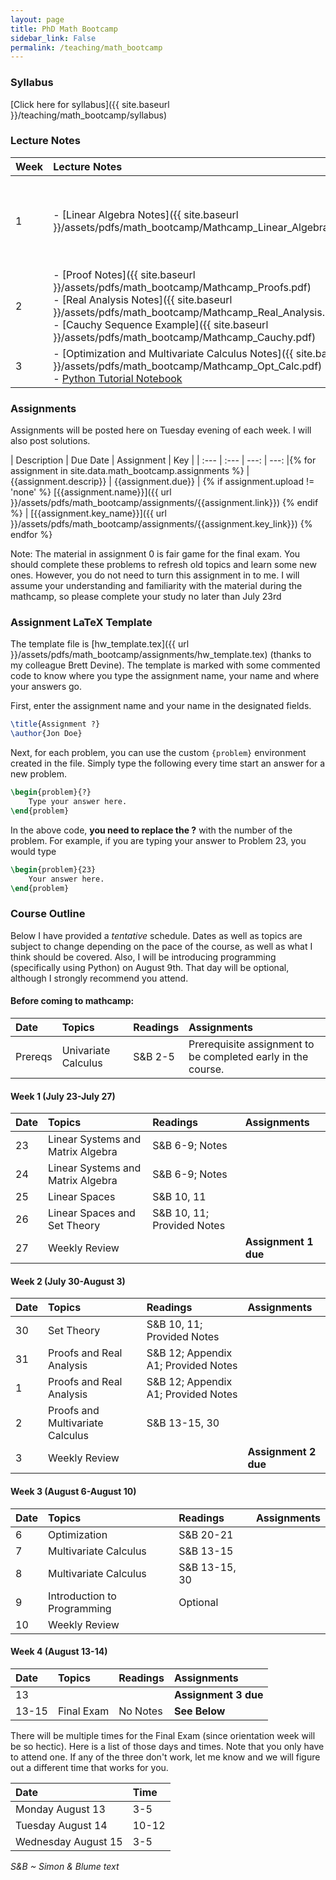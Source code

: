 ```yaml
---
layout: page
title: PhD Math Bootcamp
sidebar_link: False
permalink: /teaching/math_bootcamp
---
```

<!--make new sidebar with reading, syllabus, etc-->

### Syllabus 

[Click here for syllabus]({{ site.baseurl }}/teaching/math_bootcamp/syllabus)

### Lecture Notes

| Week | Lecture Notes | Readings |
| :--- | :--- | :--- |
| 1 | - [Linear Algebra Notes]({{ site.baseurl }}/assets/pdfs/math_bootcamp/Mathcamp_Linear_Algebra.pdf) | - [Link to advice for incoming Economics PhD students](https://economics.cornell.edu/grad-student-advice)<br> - [Latex Tutorial pdf]({{ site.baseurl }}/assets/pdfs/tutorials/latex_tutorial.pdf) and [Latex Zip Folder (containing tex and other necessary files)]({{ site.baseurl }}/assets/zips/latex_tutorial.zip)<br> - [Sets and Logic Reading]({{ site.baseurl }}/assets/pdfs/math_bootcamp/sets_and_logic_reading.pdf) |
| 2 | - [Proof Notes]({{ site.baseurl }}/assets/pdfs/math_bootcamp/Mathcamp_Proofs.pdf)<br> - [Real Analysis Notes]({{ site.baseurl }}/assets/pdfs/math_bootcamp/Mathcamp_Real_Analysis.pdf)<br> - [Cauchy Sequence Example]({{ site.baseurl }}/assets/pdfs/math_bootcamp/Mathcamp_Cauchy.pdf) | - [Columbia Real Analysis Notes](https://docs.google.com/viewer?a=v&pid=sites&srcid=ZGVmYXVsdGRvbWFpbnxtYXRoY2FtcDIwMTdjdXxneDoxNWZhNWU1MzI2NTU2ODhi)<br> |
| 3 | - [Optimization and Multivariate Calculus Notes]({{ site.baseurl }}/assets/pdfs/math_bootcamp/Mathcamp_Opt_Calc.pdf)<br> - [Python Tutorial Notebook](https://github.com/joepatten/python_tutorial/blob/master/Mathcamp%20Python%20Intro.ipynb) | - [Columbia Convexity Notes](https://docs.google.com/viewer?a=v&pid=sites&srcid=ZGVmYXVsdGRvbWFpbnxtYXRoY2FtcDIwMTdjdXxneDoyMjZiZmViNjFhZDdjOWJk)<br> - [Columbia Multivariate Calculus Notes](https://docs.google.com/viewer?a=v&pid=sites&srcid=ZGVmYXVsdGRvbWFpbnxtYXRoY2FtcDIwMTdjdXxneDozNDJhMDljNThjODdkNWU0) |

<!--
<table>
  <tbody>
    <tr>
      <th>Week</th>
      <th align="left">Lecture Notes</th>
      <th align="left">Readings</th>
    </tr>
    <tr>
      <td>1</td>
      <td align="left"><ul>
      						<li><A href="../../assets/pdfs/math_bootcamp/Mathcamp_Linear_Algebra.pdf">Linear Algebra Notes</A> </li> 
      					</ul>
      </td>
      <td align="left"><ul>
      						<li> <A href="https://economics.cornell.edu/grad-student-advice">Link to advice for incoming Economics PhD students</A> </li>
      						<li> <A href="../../assets/pdfs/math_bootcamp/sets_and_logic_reading.pdf">Sets and Logic Reading</A> </li>
      						<li> <A href="../../assets/pdfs/tutorials/latex_tutorial.pdf">Latex Tutorial pdf</A> and <A href="../../assets/zips/latex_tutorial.zip">Latex Zip Folder (containing tex and other necessary files)</A> </li>
      					</ul>
      </td>
    </tr>
  </tbody>
</table>
-->

<a name="assign"></a>

### Assignments


Assignments will be posted here on Tuesday evening of each week. I will also post solutions.

| Description  | Due Date | Assignment | Key |
| :--- | :---   | ---: | ---: |{% for assignment in site.data.math_bootcamp.assignments %}
  | {{assignment.descrip}} | {{assignment.due}} | {% if assignment.upload != 'none' %} [{{assignment.name}}]({{ url }}/assets/pdfs/math_bootcamp/assignments/{{assignment.link}})  {% endif %} | [{{assignment.key_name}}]({{ url }}/assets/pdfs/math_bootcamp/assignments/{{assignment.key_link}}) {% endfor %}




<!--
| Description  | Due Date | Link |
| :--- | :---: | :---: |
| **Univariate calculus, sets, and logic** | --- | <button name="button">Problem Set 0</button> |
| **Linear Systems and Matrix Algebra** | July 27 | <button name="button">Problem Set 1</button> |
| **Set Theory and Proofs and Real Analysis** | August 3 | <button name="button">Problem Set 2</button> |
| **Multivariate Calculus and Miscellaneous Topics** | August 10 | <button name="button">Problem Set 3</button> |
-->
Note: The material in assignment 0 is fair game for the final exam. You should complete these problems to refresh old topics and learn some new ones. However, you do not need to turn this assignment in to me. I will assume your understanding and familiarity with the material during the mathcamp, so please complete your study no later than July 23rd

### Assignment LaTeX Template

The template file is [hw_template.tex]({{ url }}/assets/pdfs/math_bootcamp/assignments/hw_template.tex) (thanks to my colleague Brett Devine).  The template is marked with some commented code to know where you type the assignment name, your name and where your answers go.

First, enter the assignment name and your name in the designated fields.

```latex
\title{Assignment ?}
\author{Jon Doe}
```

Next, for each problem, you can use the custom `{problem}` environment created in the file. Simply type the following every time start an answer for a new problem.

```tex
\begin{problem}{?}
    Type your answer here.
\end{problem}
```

In the above code, **you need to replace the ?** with the number of the problem.  For example, if you are typing your answer to Problem 23, you would type

```tex
\begin{problem}{23}
    Your answer here.
\end{problem}
```

<a name="read"></a>

### Course Outline

Below I have provided a *tentative* schedule. Dates as well as topics are subject to change depending on the pace of the course, as well as what I think should be covered. Also, I will be introducing programming (specifically using Python) on August 9th. That day will be optional, although I strongly recommend you attend. 

#### Before coming to mathcamp:

| Date  | Topics | Readings | Assignments |
| :--- | :---   | :--- | :--- |
| Prereqs | Univariate Calculus | S&B 2-5 | Prerequisite assignment to be completed early in the course.|

#### Week 1 (July 23-July 27)

| Date  | Topics | Readings | Assignments |
| :--- | :---   | :--- | :--- |
| 23 | Linear Systems and Matrix Algebra | S&B 6-9; Notes |  |
| 24 | Linear Systems and Matrix Algebra | S&B 6-9; Notes |  |
| 25 | Linear Spaces | S&B 10, 11 | |
| 26 | Linear Spaces and Set Theory | S&B 10, 11; Provided Notes |  |
| 27 | Weekly Review |  | **Assignment 1 due** |

#### Week 2 (July 30-August 3)

| Date  | Topics | Readings | Assignments |
| :--- | :---   | :--- | :--- |
| 30 | Set Theory | S&B 10, 11; Provided Notes |  |
| 31 | Proofs and Real Analysis | S&B 12; Appendix A1; Provided Notes |  |
| 1 | Proofs and Real Analysis | S&B 12; Appendix A1; Provided Notes |  |
| 2 | Proofs and Multivariate Calculus | S&B 13-15, 30 |  |
| 3 | Weekly Review |  | **Assignment 2 due**  |

#### Week 3 (August 6-August 10)

| Date  | Topics | Readings | Assignments |
| :--- | :---   | :--- | :--- |
| 6 | Optimization | S&B 20-21 |  |
| 7 | Multivariate Calculus | S&B 13-15 |  |
| 8 | Multivariate Calculus | S&B 13-15, 30 |  |
| 9 | Introduction to Programming | Optional |  |
| 10 | Weekly Review |  |  |

#### Week 4 (August 13-14)

| Date  | Topics | Readings | Assignments |
| :--- | :---   | :--- | :--- |
| 13 |  |  | **Assignment 3 due**  |
| 13-15 | Final Exam | No Notes | **See Below** |

There will be multiple times for the Final Exam (since orientation week will be so hectic). Here is a list of those days and times. Note that you only have to attend one. If any of the three don't work, let me know and we will figure out a different time that works for you.

| Date | Time |
| :--- | :--- |
| Monday August 13 | 3-5 |
| Tuesday August 14 | 10-12 |
| Wednesday August 15 | 3-5 |

*S&B ~ Simon & Blume text*